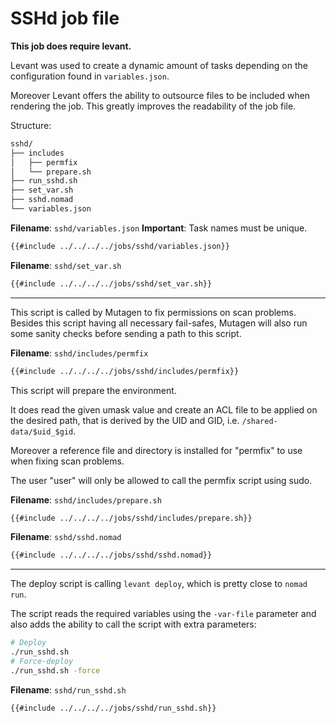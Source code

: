 # SSHd job file

**This job does require levant.**

Levant was used to create a dynamic amount of tasks depending on the configuration found in `variables.json`.

Moreover Levant offers the ability to outsource files to be included when rendering the job. This greatly improves the readability of the job file.

Structure:

```bash
sshd/
├── includes
│   ├── permfix
│   └── prepare.sh
├── run_sshd.sh
├── set_var.sh
├── sshd.nomad
└── variables.json
```

**Filename**: `sshd/variables.json`
**Important**: Task names must be unique.

```bash
{{#include ../../../../jobs/sshd/variables.json}}
```

**Filename**: `sshd/set_var.sh`

```bash
{{#include ../../../../jobs/sshd/set_var.sh}}
```

---

This script is called by Mutagen to fix permissions on scan problems.
Besides this script having all necessary fail-safes, Mutagen will also run some sanity checks before sending a path to this script.

**Filename**: `sshd/includes/permfix`

```bash
{{#include ../../../../jobs/sshd/includes/permfix}}
```

This script will prepare the environment.

It does read the given umask value and create an ACL file to be applied on the desired path, that is derived by the UID and GID, i.e. `/shared-data/$uid_$gid`.

Moreover a reference file and directory is installed for "permfix" to use when fixing scan problems.

The user "user" will only be allowed to call the permfix script using sudo.

**Filename**: `sshd/includes/prepare.sh`

```bash
{{#include ../../../../jobs/sshd/includes/prepare.sh}}
```

**Filename**: `sshd/sshd.nomad`

```bash
{{#include ../../../../jobs/sshd/sshd.nomad}}
```

---

The deploy script is calling `levant deploy`, which is pretty close to `nomad run`.

The script reads the required variables using the `-var-file` parameter and also adds the ability to call the script with extra parameters:

```bash
# Deploy
./run_sshd.sh
# Force-deploy
./run_sshd.sh -force
```

**Filename**: `sshd/run_sshd.sh`

```bash
{{#include ../../../../jobs/sshd/run_sshd.sh}}
```
